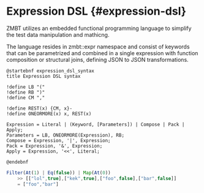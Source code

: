 <!-- (c) Copyright 2025 Zenseact AB -->
<!-- SPDX-License-Identifier: Apache-2.0 -->

# Expression DSL {#expression-dsl}

ZMBT utilizes an embedded functional programming language to simplify the test data manipulation and mathicng.

The language resides in zmbt::expr namespace and consist of keywords that can be parametrized and combined in a single expression with function composition or structural joins, defining JSON to JSON transformations.

``` plantuml
@startebnf expression_dsl_syntax
title Expression DSL syntax

!define LB "("
!define RB ")"
!define CM ","

!define REST(x) {CM, x}-
!define ONEORMORE(x) x, REST(x)

Expression = Literal | (Keyword, [Parameters]) | Compose | Pack | Apply;
Parameters = LB, ONEORMORE(Expression), RB;
Compose = Expression, '|', Expression;
Pack = Expression, '&', Expression;
Apply = Expression, '<<', Literal;

@endebnf
```


``` js
Filter(At(1) | Eq(false)) | Map(At(0))
    >> [["lol",true],["kek",true],["foo",false],["bar",false]]
    = ["foo","bar"]
```
